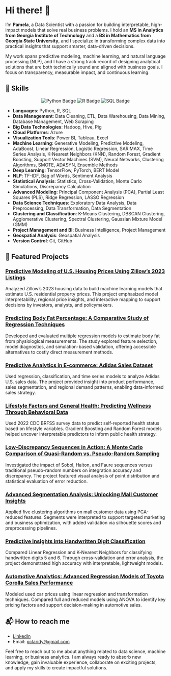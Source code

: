 # Hi there! 👋

I’m **Pamela**, a Data Scientist with a passion for building interpretable, high-impact models that solve real business problems. I hold an **MS in Analytics from Georgia Institute of Technology** and a **BS in Mathematics from Georgia State University**, and I specialize in transforming complex data into practical insights that support smarter, data-driven decisions.

My work spans predictive modeling, machine learning, and natural language processing (NLP), and I have a strong track record of designing analytical solutions that are both technically sound and aligned with business goals. I focus on transparency, measurable impact, and continuous learning.

## 🔧 Skills

<p align="center">
  <img src="https://img.shields.io/badge/Python-3776AB?style=for-the-badge&logo=python&logoColor=white" alt="Python Badge"/>
  <img src="https://img.shields.io/badge/R-276DC3?style=for-the-badge&logo=r&logoColor=white" alt="R Badge"/>
  <img src="https://img.shields.io/badge/SQL-4479A1?style=for-the-badge&logo=postgresql&logoColor=white" alt="SQL Badge"/>
</p>

- **Languages**: Python, R, SQL  
- **Data Management**: Data Cleaning, ETL, Data Warehousing, Data Mining, Database Management, Web Scraping  
- **Big Data Technologies**: Hadoop, Hive, Pig  
- **Cloud Platforms**: Azure  
- **Visualization Tools**: Power BI, Tableau, Excel  
- **Machine Learning**: Generative Modeling, Predictive Modeling, AdaBoost, Linear Regression, Logistic Regression, SARIMAX, Time Series Analysis, K-Nearest Neighbors (KNN), Random Forest, Gradient Boosting, Support Vector Machines (SVM), Neural Networks, Clustering Algorithms, SMOTE, ADASYN, Ensemble Methods  
- **Deep Learning**: TensorFlow, PyTorch, BERT Model  
- **NLP**: TF-IDF, Bag of Words, Sentiment Analysis  
- **Statistical Analysis**: Statistics, Cross-Validation, Monte Carlo Simulations, Discrepancy Calculation  
- **Advanced Modeling**: Principal Component Analysis (PCA), Partial Least Squares (PLS), Ridge Regression, LASSO Regression  
- **Data Science Techniques**: Exploratory Data Analysis, Data Preprocessing, Data Transformation, Data Segmentation  
- **Clustering and Classification**: K-Means Clustering, DBSCAN Clustering, Agglomerative Clustering, Spectral Clustering, Gaussian Mixture Model (GMM)  
- **Project Management and BI**: Business Intelligence, Project Management  
- **Geospatial Analysis**: Geospatial Analysis  
- **Version Control**: Git, GitHub  

## 🌟 Featured Projects

### [Predictive Modeling of U.S. Housing Prices Using Zillow’s 2023 Listings](https://github.com/pclaridy/us-housing-market-analytics-2023)  
Analyzed Zillow’s 2023 housing data to build machine learning models that estimate U.S. residential property prices. This project emphasized model interpretability, regional price insights, and interactive mapping to support decisions by investors, analysts, and policymakers.

### [Predicting Body Fat Percentage: A Comparative Study of Regression Techniques](https://github.com/pclaridy/body-fat-predictive-analytics)  
Developed and evaluated multiple regression models to estimate body fat from physiological measurements. The study explored feature selection, model diagnostics, and simulation-based validation, offering accessible alternatives to costly direct measurement methods.

### [Predictive Analytics in E-commerce: Adidas Sales Dataset](https://github.com/pclaridy/adidas-us-sales-predictive-analytics)  
Used regression, classification, and time series models to analyze Adidas U.S. sales data. The project provided insight into product performance, sales segmentation, and regional demand patterns, enabling data-informed sales strategy.

### [Lifestyle Factors and General Health: Predicting Wellness Through Behavioral Data](https://github.com/pclaridy/lifestyle-health-analysis)  
Used 2022 CDC BRFSS survey data to predict self-reported health status based on lifestyle variables. Gradient Boosting and Random Forest models helped uncover interpretable predictors to inform public health strategy.

### [Low-Discrepancy Sequences in Action: A Monte Carlo Comparison of Quasi-Random vs. Pseudo-Random Sampling](https://github.com/pclaridy/quasi_random)  
Investigated the impact of Sobol, Halton, and Faure sequences versus traditional pseudo-random numbers on integration accuracy and discrepancy. The project featured visual analysis of point distribution and statistical evaluation of error reduction.

### [Advanced Segmentation Analysis: Unlocking Mall Customer Insights](https://github.com/pclaridy/mall-customer-segmentation)  
Applied five clustering algorithms on mall customer data using PCA-reduced features. Segments were interpreted to support targeted marketing and business optimization, with added validation via silhouette scores and preprocessing pipelines.

### [Predictive Insights into Handwritten Digit Classification](https://github.com/pclaridy/handwritten-zipcode-classification)  
Compared Linear Regression and K-Nearest Neighbors for classifying handwritten digits 5 and 6. Through cross-validation and error analysis, the project demonstrated high accuracy with interpretable, lightweight models.

### [Automotive Analytics: Advanced Regression Models of Toyota Corolla Sales Performance](https://github.com/pclaridy/corolla-sales-regression-analysis)  
Modeled used car prices using linear regression and transformation techniques. Compared full and reduced models using ANOVA to identify key pricing factors and support decision-making in automotive sales.

## 📬 How to reach me

- [LinkedIn](https://www.linkedin.com/in/pamelaclaridy/)
- Email: [pclaridy@gmail.com](mailto:pclaridy@gmail.com)

Feel free to reach out to me about anything related to data science, machine learning, or business analytics. I am always ready to absorb new knowledge, gain invaluable experience, collaborate on exciting projects, and apply my skills to create impactful solutions.
